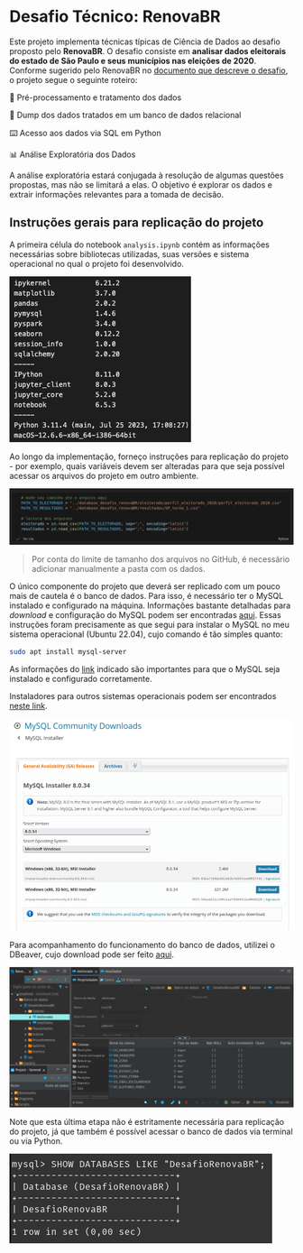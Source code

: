 # **Desafio Técnico: RenovaBR**

Este projeto implementa técnicas típicas de Ciência de Dados ao desafio proposto pelo **RenovaBR**. O desafio consiste em **analisar dados eleitorais do estado de São Paulo e seus municípios nas eleições de 2020**. Conforme sugerido pelo RenovaBR no [documento que descreve o desafio](../desafio-tecnico.pdf), o projeto segue o seguinte roteiro:

🧹 Pré-processamento e tratamento dos dados

🐬 Dump dos dados tratados em um banco de dados relacional

⌨️ Acesso aos dados via SQL em Python

📊 Análise Exploratória dos Dados

A análise exploratória estará conjugada à resolução de algumas questões propostas, mas não se limitará a elas. O objetivo é explorar os dados e extrair informações relevantes para a tomada de decisão.

## **Instruções gerais para replicação do projeto**

A primeira célula do notebook `analysis.ipynb` contém as informações necessárias sobre bibliotecas utilizadas, suas versões e sistema operacional no qual o projeto foi desenvolvido. 

![versions](images/versioning.png)

Ao longo da implementação, forneço instruções para replicação do projeto - por exemplo, quais variáveis devem ser alteradas para que seja possível acessar os arquivos do projeto em outro ambiente.

![example1](images/example1.png)

> Por conta do limite de tamanho dos arquivos no GitHub, é necessário adicionar manualmente a pasta com os dados.

O único componente do projeto que deverá ser replicado com um pouco mais de cautela é o banco de dados. Para isso, é necessário ter o MySQL instalado e configurado na máquina. Informações bastante detalhadas para *download* e configuração do MySQL podem ser encontradas [aqui](https://www.digitalocean.com/community/tutorials/how-to-install-mysql-on-ubuntu-20-04). Essas instruções foram precisamente as que segui para instalar o MySQL no meu sistema operacional (Ubuntu 22.04), cujo comando é tão simples quanto:

```bash
sudo apt install mysql-server
```

As informações do [link]((https://www.digitalocean.com/community/tutorials/how-to-install-mysql-on-ubuntu-20-04)) indicado são importantes para que o MySQL seja instalado e configurado corretamente. 

Instaladores para outros sistemas operacionais podem ser encontrados [neste link](https://dev.mysql.com/downloads/installer/).

![mysql-installer](images/mysql-installer.png)

Para acompanhamento do funcionamento do banco de dados, utilizei o DBeaver, cujo download pode ser feito [aqui](https://dbeaver.io/download/). 

![dbeaver](images/dbeaver.png)

Note que esta última etapa não é estritamente necessária para replicação do projeto, já que também é possível acessar o banco de dados via terminal ou via Python.

![mysql-terminal](images/mysql-terminal.png)
